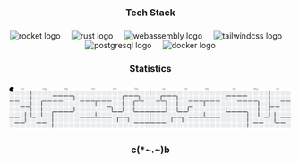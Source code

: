 <h3 align="center">Tech Stack</h3>

###

<div align="center">
  <img src="https://skillicons.dev/icons?i=rocket" height="40" alt="rocket logo"  />
  <img width="12" />
  <img src="https://skillicons.dev/icons?i=rust" height="40" alt="rust logo"  />
  <img width="12" />
  <img src="https://skillicons.dev/icons?i=wasm" height="40" alt="webassembly logo"  />
  <img width="12" />
  <img src="https://skillicons.dev/icons?i=tailwind" height="40" alt="tailwindcss logo"  />
  <img width="12" />
  <img src="https://skillicons.dev/icons?i=postgres" height="40" alt="postgresql logo"  />
  <img width="12" />
  <img src="https://skillicons.dev/icons?i=docker" height="40" alt="docker logo"  />
</div>

###

<h3 align="center">Statistics</h3>

###

<picture>
  <source media="(prefers-color-scheme: dark)" srcset="https://raw.githubusercontent.com/GitWillowisp/GitWillowisp/output/pacman-contribution-graph-dark.svg">
  <source media="(prefers-color-scheme: light)" srcset="https://raw.githubusercontent.com/GitWillowisp/GitWillowisp/output/pacman-contribution-graph.svg">
  <img alt="pacman contribution graph" src="https://raw.githubusercontent.com/GitWillowisp/GitWillowisp/output/pacman-contribution-graph.svg">
</picture>

###

<h3 align="center">c(*~.~)b</h3>

###
